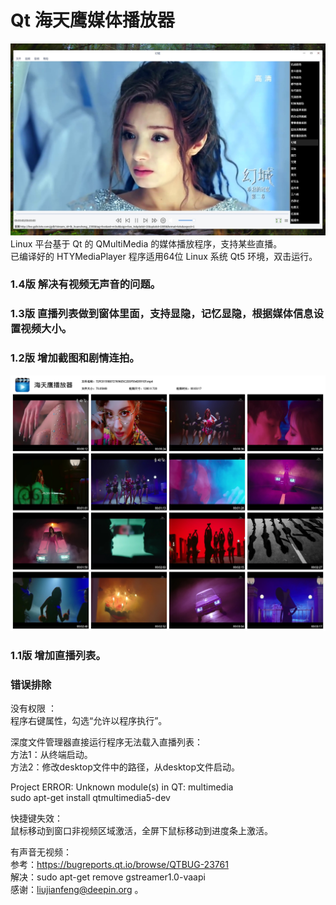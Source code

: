 # Qt 海天鹰媒体播放器
![alt](preview.jpg)  
Linux 平台基于 Qt 的 QMultiMedia 的媒体播放程序，支持某些直播。  
已编译好的 HTYMediaPlayer 程序适用64位 Linux 系统 Qt5 环境，双击运行。  

### 1.4版 解决有视频无声音的问题。
### 1.3版 直播列表做到窗体里面，支持显隐，记忆显隐，根据媒体信息设置视频大小。
### 1.2版 增加截图和剧情连拍。
![alt](summary.jpg)  

### 1.1版 增加直播列表。

### 错误排除
没有权限 ：  
程序右键属性，勾选“允许以程序执行”。  
  
深度文件管理器直接运行程序无法载入直播列表：  
方法1：从终端启动。  
方法2：修改desktop文件中的路径，从desktop文件启动。  
  
Project ERROR: Unknown module(s) in QT: multimedia  
sudo apt-get install qtmultimedia5-dev  

快捷键失效：  
鼠标移动到窗口非视频区域激活，全屏下鼠标移动到进度条上激活。  

有声音无视频：  
参考：https://bugreports.qt.io/browse/QTBUG-23761  
解决：sudo apt-get remove gstreamer1.0-vaapi  
感谢：liujianfeng@deepin.org 。